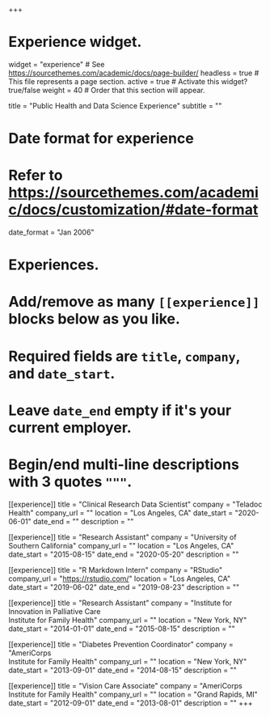 +++
# Experience widget.
widget = "experience"  # See https://sourcethemes.com/academic/docs/page-builder/
headless = true  # This file represents a page section.
active = true  # Activate this widget? true/false
weight = 40  # Order that this section will appear.

title = "Public Health and Data Science Experience"
subtitle = ""

# Date format for experience
#   Refer to https://sourcethemes.com/academic/docs/customization/#date-format
date_format = "Jan 2006"

# Experiences.
#   Add/remove as many `[[experience]]` blocks below as you like.
#   Required fields are `title`, `company`, and `date_start`.
#   Leave `date_end` empty if it's your current employer.
#   Begin/end multi-line descriptions with 3 quotes `"""`.
[[experience]]
  title = "Clinical Research Data Scientist"
  company = "Teladoc Health"
  company_url = ""
  location = "Los Angeles, CA"
  date_start = "2020-06-01"
  date_end = ""
  description = ""
  
[[experience]]
  title = "Research Assistant"
  company = "University of Southern California"
  company_url = ""
  location = "Los Angeles, CA"
  date_start = "2015-08-15"
  date_end = "2020-05-20"
  description = ""
  
[[experience]]
  title = "R Markdown Intern"
  company = "RStudio"
  company_url = "https://rstudio.com/"
  location = "Los Angeles, CA"
  date_start = "2019-06-02"
  date_end = "2019-08-23"
  description = ""
  
[[experience]]
  title = "Research Assistant"
  company = "Institute for Innovation in Palliative Care<br>Institute for Family Health"
  company_url = ""
  location = "New York, NY"
  date_start = "2014-01-01"
  date_end = "2015-08-15"
  description = ""

[[experience]]
  title = "Diabetes Prevention Coordinator"
  company = "AmeriCorps<br>Institute for Family Health"
  company_url = ""
  location = "New York, NY"
  date_start = "2013-09-01"
  date_end = "2014-08-15"
  description = ""
  
[[experience]]
  title = "Vision Care Associate"
  company = "AmeriCorps<br>Institute for Family Health"
  company_url = ""
  location = "Grand Rapids, MI"
  date_start = "2012-09-01"
  date_end = "2013-08-01"
  description = ""
+++
